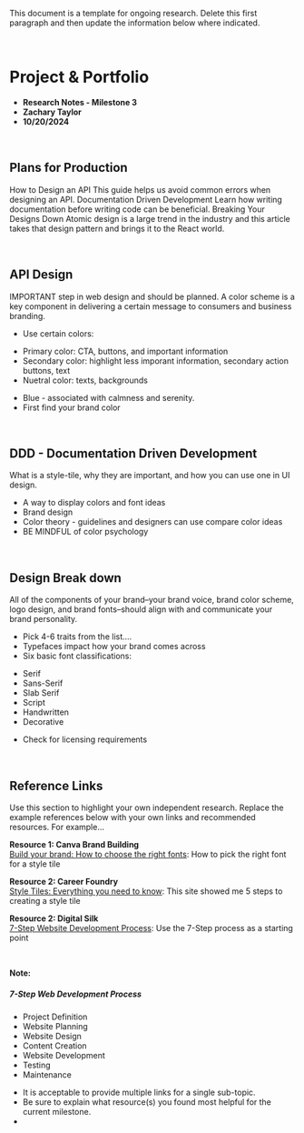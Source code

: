 This document is a template for ongoing research. Delete this first paragraph and then update the information below where indicated. 


<br>

# Project & Portfolio 

* **Research Notes - Milestone 3**
* **Zachary Taylor**
* **10/20/2024**

<br>


## Plans for Production

How to Design an API
This guide helps us avoid common errors when designing an API.
Documentation Driven Development
Learn how writing documentation before writing code can be beneficial.
Breaking Your Designs Down
Atomic design is a large trend in the industry and this article takes that design pattern and brings it to the React world.

<br>

## API Design
IMPORTANT step in web design and should be planned. A color scheme is a key component in delivering a certain message to consumers and business branding. 

* Use certain colors: 
 - Primary color: CTA, buttons, and important information
 - Secondary color: highlight less imporant information, secondary action buttons, text
 - Nuetral color: texts, backgrounds
* Blue - associated with calmness and serenity.
* First find your brand color

<br>

## DDD - Documentation Driven Development
What is a style-tile, why they are important, and how you can use one in UI design.

* A way to display colors and font ideas
* Brand design
* Color theory - guidelines and designers can use compare color ideas
* BE MINDFUL of color psychology

<br>

## Design Break down
All of the components of your brand–your brand voice, brand color scheme, logo design, and brand fonts–should align with and communicate your brand personality. 

* Pick 4-6 traits from the list....
* Typefaces impact how your brand comes across
* Six basic font classifications: 
 - Serif
 - Sans-Serif
 - Slab Serif
 - Script
 - Handwritten
 - Decorative
* Check for licensing requirements 


    
<br>

## Reference Links
Use this section to highlight your own independent research. Replace the example references below with your own links and recommended resources. For example...

**Resource 1: Canva Brand Building**  
[Build your brand: How to choose the right fonts](https://www.canva.com/learn/canva-for-work-brand-fonts/): How to pick the right font for a style tile 

**Resource 2: Career Foundry**    
[Style Tiles: Everything you need to know](https://careerfoundry.com/en/blog/ui-design/style-tiles/): This site showed me 5 steps to creating a style tile

**Resource 2: Digital Silk**    
[7-Step Website Development Process](https://www.digitalsilk.com/digital-trends/website-development-process/): Use the 7-Step process as a starting point

<br>

**Note:**  

##### 7-Step Web Development Process
- Project Definition
- Website Planning
- Website Design
- Content Creation
- Website Development
- Testing
- Maintenance

* It is acceptable to provide multiple links for a single sub-topic.  
* Be sure to explain what resource(s) you found most helpful for the current milestone. 
* 


